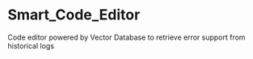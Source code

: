# Smart_Code_Editor
Code editor powered by Vector Database to retrieve error support from historical logs 
